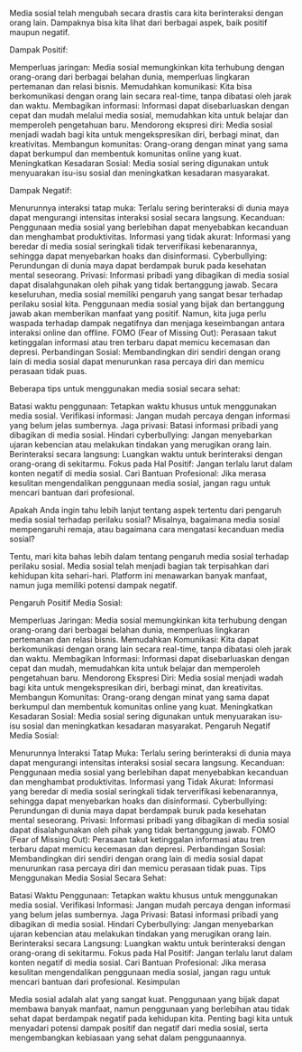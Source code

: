 Media sosial telah mengubah secara drastis cara kita berinteraksi dengan orang lain. Dampaknya bisa kita lihat dari berbagai aspek, baik positif maupun negatif.

Dampak Positif:

Memperluas jaringan: Media sosial memungkinkan kita terhubung dengan orang-orang dari berbagai belahan dunia, memperluas lingkaran pertemanan dan relasi bisnis.
Memudahkan komunikasi: Kita bisa berkomunikasi dengan orang lain secara real-time, tanpa dibatasi oleh jarak dan waktu.
Membagikan informasi: Informasi dapat disebarluaskan dengan cepat dan mudah melalui media sosial, memudahkan kita untuk belajar dan memperoleh pengetahuan baru.
Mendorong ekspresi diri: Media sosial menjadi wadah bagi kita untuk mengekspresikan diri, berbagi minat, dan kreativitas.
Membangun komunitas: Orang-orang dengan minat yang sama dapat berkumpul dan membentuk komunitas online yang kuat.
Meningkatkan Kesadaran Sosial: Media sosial sering digunakan untuk menyuarakan isu-isu sosial dan meningkatkan kesadaran masyarakat.

Dampak Negatif:

Menurunnya interaksi tatap muka: Terlalu sering berinteraksi di dunia maya dapat mengurangi intensitas interaksi sosial secara langsung.
Kecanduan: Penggunaan media sosial yang berlebihan dapat menyebabkan kecanduan dan menghambat produktivitas.
Informasi yang tidak akurat: Informasi yang beredar di media sosial seringkali tidak terverifikasi kebenarannya, sehingga dapat menyebarkan hoaks dan disinformasi.
Cyberbullying: Perundungan di dunia maya dapat berdampak buruk pada kesehatan mental seseorang.
Privasi: Informasi pribadi yang dibagikan di media sosial dapat disalahgunakan oleh pihak yang tidak bertanggung jawab.
Secara keseluruhan, media sosial memiliki pengaruh yang sangat besar terhadap perilaku sosial kita. Penggunaan media sosial yang bijak dan bertanggung jawab akan memberikan manfaat yang positif. Namun, kita juga perlu waspada terhadap dampak negatifnya dan menjaga keseimbangan antara interaksi online dan offline.
FOMO (Fear of Missing Out): Perasaan takut ketinggalan informasi atau tren terbaru dapat memicu kecemasan dan depresi.
Perbandingan Sosial: Membandingkan diri sendiri dengan orang lain di media sosial dapat menurunkan rasa percaya diri dan memicu perasaan tidak puas.

Beberapa tips untuk menggunakan media sosial secara sehat:

Batasi waktu penggunaan: Tetapkan waktu khusus untuk menggunakan media sosial.
Verifikasi informasi: Jangan mudah percaya dengan informasi yang belum jelas sumbernya.
Jaga privasi: Batasi informasi pribadi yang dibagikan di media sosial.
Hindari cyberbullying: Jangan menyebarkan ujaran kebencian atau melakukan tindakan yang merugikan orang lain.
Berinteraksi secara langsung: Luangkan waktu untuk berinteraksi dengan orang-orang di sekitarmu.
Fokus pada Hal Positif: Jangan terlalu larut dalam konten negatif di media sosial.
Cari Bantuan Profesional: Jika merasa kesulitan mengendalikan penggunaan media sosial, jangan ragu untuk mencari bantuan dari profesional.

Apakah Anda ingin tahu lebih lanjut tentang aspek tertentu dari pengaruh media sosial terhadap perilaku sosial? Misalnya, bagaimana media sosial mempengaruhi remaja, atau bagaimana cara mengatasi kecanduan media sosial?

Tentu, mari kita bahas lebih dalam tentang pengaruh media sosial terhadap perilaku sosial. Media sosial telah menjadi bagian tak terpisahkan dari kehidupan kita sehari-hari. Platform ini menawarkan banyak manfaat, namun juga memiliki potensi dampak negatif.

Pengaruh Positif Media Sosial:

Memperluas Jaringan: Media sosial memungkinkan kita terhubung dengan orang-orang dari berbagai belahan dunia, memperluas lingkaran pertemanan dan relasi bisnis.
Memudahkan Komunikasi: Kita dapat berkomunikasi dengan orang lain secara real-time, tanpa dibatasi oleh jarak dan waktu.
Membagikan Informasi: Informasi dapat disebarluaskan dengan cepat dan mudah, memudahkan kita untuk belajar dan memperoleh pengetahuan baru.
Mendorong Ekspresi Diri: Media sosial menjadi wadah bagi kita untuk mengekspresikan diri, berbagi minat, dan kreativitas.
Membangun Komunitas: Orang-orang dengan minat yang sama dapat berkumpul dan membentuk komunitas online yang kuat.
Meningkatkan Kesadaran Sosial: Media sosial sering digunakan untuk menyuarakan isu-isu sosial dan meningkatkan kesadaran masyarakat.
Pengaruh Negatif Media Sosial:

Menurunnya Interaksi Tatap Muka: Terlalu sering berinteraksi di dunia maya dapat mengurangi intensitas interaksi sosial secara langsung.
Kecanduan: Penggunaan media sosial yang berlebihan dapat menyebabkan kecanduan dan menghambat produktivitas.
Informasi yang Tidak Akurat: Informasi yang beredar di media sosial seringkali tidak terverifikasi kebenarannya, sehingga dapat menyebarkan hoaks dan disinformasi.
Cyberbullying: Perundungan di dunia maya dapat berdampak buruk pada kesehatan mental seseorang.
Privasi: Informasi pribadi yang dibagikan di media sosial dapat disalahgunakan oleh pihak yang tidak bertanggung jawab.
FOMO (Fear of Missing Out): Perasaan takut ketinggalan informasi atau tren terbaru dapat memicu kecemasan dan depresi.
Perbandingan Sosial: Membandingkan diri sendiri dengan orang lain di media sosial dapat menurunkan rasa percaya diri dan memicu perasaan tidak puas.
Tips Menggunakan Media Sosial Secara Sehat:

Batasi Waktu Penggunaan: Tetapkan waktu khusus untuk menggunakan media sosial.
Verifikasi Informasi: Jangan mudah percaya dengan informasi yang belum jelas sumbernya.
Jaga Privasi: Batasi informasi pribadi yang dibagikan di media sosial.
Hindari Cyberbullying: Jangan menyebarkan ujaran kebencian atau melakukan tindakan yang merugikan orang lain.
Berinteraksi secara Langsung: Luangkan waktu untuk berinteraksi dengan orang-orang di sekitarmu.
Fokus pada Hal Positif: Jangan terlalu larut dalam konten negatif di media sosial.
Cari Bantuan Profesional: Jika merasa kesulitan mengendalikan penggunaan media sosial, jangan ragu untuk mencari bantuan dari profesional.
Kesimpulan

Media sosial adalah alat yang sangat kuat. Penggunaan yang bijak dapat membawa banyak manfaat, namun penggunaan yang berlebihan atau tidak sehat dapat berdampak negatif pada kehidupan kita. Penting bagi kita untuk menyadari potensi dampak positif dan negatif dari media sosial, serta mengembangkan kebiasaan yang sehat dalam penggunaannya.